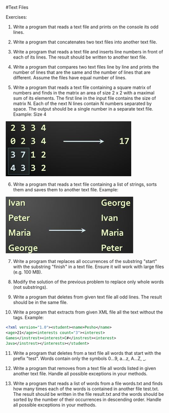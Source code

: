 #Text Files

Exercises:

01. Write a program that reads a text file and prints on the console its odd lines.

02. Write a program that concatenates two text files into another text file.

03. Write a program that reads a text file and inserts line numbers in front of each of its lines.
The result should be written to another text file.

04. Write a program that compares two text files line by line and prints the number of lines that are
the same and the number of lines that are different. Assume the files have equal number of lines.

05. Write a program that reads a text file containing a square matrix of numbers and finds in the
matrix an area of size 2 x 2 with a maximal sum of its elements. The first line in the input file contains
the size of matrix N. Each of the next N lines contain N numbers separated by space. The output should be
a single number in a separate text file. 
Example: Size 4

![](https://raw.githubusercontent.com/BorislavIvanov/Telerik_Academy/master/Resources/Exercise%20images/Text%20Files%20-%20Exercise%205.JPG)

06. Write a program that reads a text file containing a list of strings, sorts them and saves them to another text file. 
Example:

![](https://raw.githubusercontent.com/BorislavIvanov/Telerik_Academy/master/Resources/Exercise%20images/Text%20Files%20-%20Exercise%206.JPG)

07. Write a program that replaces all occurrences of the substring "start" with the substring "finish" in a text file.
Ensure it will work with large files (e.g. 100 MB).

08. Modify the solution of the previous problem to replace only whole words (not substrings).

09. Write a program that deletes from given text file all odd lines. The result should be in the same file.

10. Write a program that extracts from given XML file all the text without the tags. 
Example:
```xml
<?xml version="1.0"><student><name>Pesho</name>
<age>21</age><interests count="3"><interest> 
Games</instrest><interest>C#</instrest><interest> 
Java</instrest></interests></student>
```
11. Write a program that deletes from a text file all words that start with the prefix "test". 
Words contain only the symbols 0...9, a...z, A…Z, _.

12. Write a program that removes from a text file all words listed in given another text file. 
Handle all possible exceptions in your methods.

13. Write a program that reads a list of words from a file words.txt and finds how many times each of the words
is contained in another file test.txt. The result should be written in the file result.txt and the words should
be sorted by the number of their occurrences in descending order. Handle all possible exceptions in your methods.
